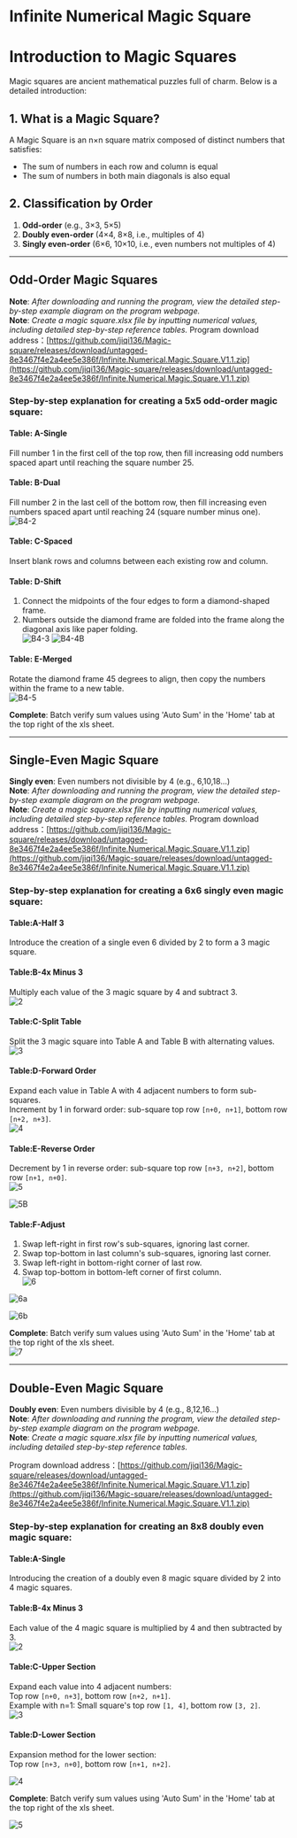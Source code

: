 # Infinite Numerical Magic Square 

# Introduction to Magic Squares

Magic squares are ancient mathematical puzzles full of charm. Below is a detailed introduction:

## 1. What is a Magic Square?
A Magic Square is an n×n square matrix composed of distinct numbers that satisfies:
- The sum of numbers in each row and column is equal  
- The sum of numbers in both main diagonals is also equal  

## 2.  Classification by Order
1. **Odd-order** (e.g., 3×3, 5×5)  
2. **Doubly even-order** (4×4, 8×8, i.e., multiples of 4)  
3. **Singly even-order** (6×6, 10×10, i.e., even numbers not multiples of 4)

---

## Odd-Order Magic Squares
**Note**: *After downloading and running the program, view the detailed step-by-step example diagram on the program webpage.*  
**Note**: *Create a magic square.xlsx file by inputting numerical values, including detailed step-by-step reference tables.*
Program download address：[https://github.com/jiqi136/Magic-square/releases/download/untagged-8e3467f4e2a4ee5e386f/Infinite.Numerical.Magic.Square.V1.1.zip](https://github.com/jiqi136/Magic-square/releases/download/untagged-8e3467f4e2a4ee5e386f/Infinite.Numerical.Magic.Square.V1.1.zip)

### Step-by-step explanation for creating a 5x5 odd-order magic square:
#### Table: A-Single  
Fill number 1 in the first cell of the top row, then fill increasing odd numbers spaced apart until reaching the square number 25.  

#### Table: B-Dual  
Fill number 2 in the last cell of the bottom row, then fill increasing even numbers spaced apart until reaching 24 (square number minus one).  
  ![B4-2](https://sourceforge.net/u/jier136/code/ci/main/tree/%E5%A5%87%E9%98%B6%E8%A7%A3%E8%AF%B4-2.png?format=raw )

#### Table: C-Spaced  
Insert blank rows and columns between each existing row and column.  


#### Table: D-Shift  
1. Connect the midpoints of the four edges to form a diamond-shaped frame.  
2. Numbers outside the diamond frame are folded into the frame along the diagonal axis like paper folding.  
 ![B4-3](https://sourceforge.net/u/jier136/code/ci/main/tree/%E5%A5%87%E9%98%B6%E8%A7%A3%E8%AF%B4-3.png?format=raw)
![B4-4B](https://sourceforge.net/u/jier136/code/ci/main/tree/%E5%A5%87%E9%98%B6%E8%A7%A3%E8%AF%B4-4B.png?format=raw )


#### Table: E-Merged  
Rotate the diamond frame 45 degrees to align, then copy the numbers within the frame to a new table.  
 ![B4-5](https://sourceforge.net/u/jier136/code/ci/main/tree/%E5%A5%87%E9%98%B6%E8%A7%A3%E8%AF%B4-5.png?format=raw )

**Complete**: Batch verify sum values using 'Auto Sum' in the 'Home' tab at the top right of the xls sheet.

---

## Single-Even Magic Square
**Singly even**: Even numbers not divisible by 4 (e.g., 6,10,18...)  
**Note**: *After downloading and running the program, view the detailed step-by-step example diagram on the program webpage.*  
**Note**: *Create a magic square.xlsx file by inputting numerical values, including detailed step-by-step reference tables.*
Program download address：[https://github.com/jiqi136/Magic-square/releases/download/untagged-8e3467f4e2a4ee5e386f/Infinite.Numerical.Magic.Square.V1.1.zip](https://github.com/jiqi136/Magic-square/releases/download/untagged-8e3467f4e2a4ee5e386f/Infinite.Numerical.Magic.Square.V1.1.zip)

### Step-by-step explanation for creating a 6x6 singly even magic square:
#### Table:A-Half 3  
Introduce the creation of a single even 6 divided by 2 to form a 3 magic square.  


#### Table:B-4x Minus 3  
Multiply each value of the 3 magic square by 4 and subtract 3.  
   ![2](https://sourceforge.net/u/jier136/code/ci/main/tree/%E5%8D%95%E5%81%B6%E8%A7%A3%E8%AF%B4-2.png?format=raw)


#### Table:C-Split Table  
Split the 3 magic square into Table A and Table B with alternating values.  
  ![3](https://sourceforge.net/u/jier136/code/ci/main/tree/%E5%8D%95%E5%81%B6%E8%A7%A3%E8%AF%B4-3.png?format=raw)



#### Table:D-Forward Order  
Expand each value in Table A with 4 adjacent numbers to form sub-squares.  
Increment by 1 in forward order: sub-square top row `[n+0, n+1]`, bottom row `[n+2, n+3]`.  
 ![4](https://sourceforge.net/u/jier136/code/ci/main/tree/%E5%8D%95%E5%81%B6%E8%A7%A3%E8%AF%B4-3A.png?format=raw)



#### Table:E-Reverse Order  
Decrement by 1 in reverse order: sub-square top row `[n+3, n+2]`, bottom row `[n+1, n+0]`.  
![5](https://sourceforge.net/u/jier136/code/ci/main/tree/%E5%8D%95%E5%81%B6%E8%A7%A3%E8%AF%B4-4A.png?format=raw)

![5B](https://sourceforge.net/u/jier136/code/ci/main/tree/%E5%8D%95%E5%81%B6%E8%A7%A3%E8%AF%B4-4C.png?format=raw)

#### Table:F-Adjust  
1. Swap left-right in first row's sub-squares, ignoring last corner.  
2. Swap top-bottom in last column's sub-squares, ignoring last corner.  
3. Swap left-right in bottom-right corner of last row.  
4. Swap top-bottom in bottom-left corner of first column.  
![6](https://sourceforge.net/u/jier136/code/ci/main/tree/%E5%8D%95%E5%81%B6%E8%A7%A3%E8%AF%B4-5A.png?format=raw)

![6a](https://sourceforge.net/u/jier136/code/ci/main/tree/%E5%8D%95%E5%81%B6%E8%A7%A3%E8%AF%B4-5B.png?format=raw )

![6b](https://sourceforge.net/u/jier136/code/ci/main/tree/%E5%8D%95%E5%81%B6%E8%A7%A3%E8%AF%B4-5C.png?format=raw)

**Complete**: Batch verify sum values using 'Auto Sum' in the 'Home' tab at the top right of the xls sheet.  
![7](https://sourceforge.net/u/jier136/code/ci/main/tree/%E5%8D%95%E5%81%B6%E8%A7%A3%E8%AF%B4-6.png?format=raw)


---

## Double-Even Magic Square
**Doubly even**: Even numbers divisible by 4 (e.g., 8,12,16...)  
**Note**: *After downloading and running the program, view the detailed step-by-step example diagram on the program webpage.*  
**Note**: *Create a magic square.xlsx file by inputting numerical values, including detailed step-by-step reference tables.*

Program download address：[https://github.com/jiqi136/Magic-square/releases/download/untagged-8e3467f4e2a4ee5e386f/Infinite.Numerical.Magic.Square.V1.1.zip](https://github.com/jiqi136/Magic-square/releases/download/untagged-8e3467f4e2a4ee5e386f/Infinite.Numerical.Magic.Square.V1.1.zip)

### Step-by-step explanation for creating an 8x8 doubly even magic square:
#### Table:A-Single  
Introducing the creation of a doubly even 8 magic square divided by 2 into 4 magic squares.  

#### Table:B-4x Minus 3  
Each value of the 4 magic square is multiplied by 4 and then subtracted by 3.  
 ![2](https://sourceforge.net/u/jier136/code/ci/main/tree/%E5%8F%8C%E5%81%B6%E8%A7%A3%E8%AF%B4-2.png?format=raw)



#### Table:C-Upper Section  
Expand each value into 4 adjacent numbers:  
Top row `[n+0, n+3]`, bottom row `[n+2, n+1]`.  
Example with n=1: Small square's top row `[1, 4]`, bottom row `[3, 2]`.  
  ![3](https://sourceforge.net/u/jier136/code/ci/main/tree/%E5%8F%8C%E5%81%B6%E8%A7%A3%E8%AF%B4-3.png?format=raw )


#### Table:D-Lower Section  
Expansion method for the lower section:  
Top row `[n+3, n+0]`, bottom row `[n+1, n+2]`.  

![4](https://sourceforge.net/u/jier136/code/ci/main/tree/%E5%8F%8C%E5%81%B6%E8%A7%A3%E8%AF%B4-4.png?format=raw)



**Complete**: Batch verify sum values using 'Auto Sum' in the 'Home' tab at the top right of the xls sheet.  

![5](https://sourceforge.net/u/jier136/code/ci/main/tree/%E5%8F%8C%E5%81%B6%E8%A7%A3%E8%AF%B4-5.png?format=raw)
   

